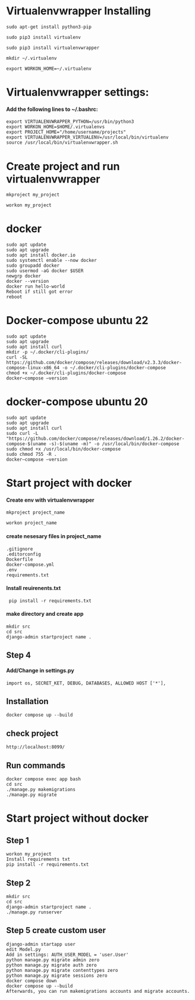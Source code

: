 # Virtualenvwrapper Installing
```
sudo apt-get install python3-pip

sudo pip3 install virtualenv

sudo pip3 install virtualenvwrapper

mkdir ~/.virtualenv

export WORKON_HOME=~/.virtualenv
```

# Virtualenvwrapper settings:

#### Add the following lines to ~/.bashrc:
```
export VIRTUALENVWRAPPER_PYTHON=/usr/bin/python3
export WORKON_HOME=$HOME/.virtualenvs
export PROJECT_HOME="/home/username/projects"
export VIRTUALENVWRAPPER_VIRTUALENV=/usr/local/bin/virtualenv
source /usr/local/bin/virtualenvwrapper.sh
```
# Create project and run virtualenvwrapper
```
mkproject my_project

workon my_project
```




# docker  

```
sudo apt update
sudo apt upgrade
sudo apt install docker.io
sudo systemctl enable --now docker
sudo groupadd docker
sudo usermod -aG docker $USER
newgrp docker
docker --version
docker run hello-world
Reboot if still got error
reboot
```
# Docker-compose ubuntu 22

```
sudo apt update
sudo apt upgrade
sudo apt install curl
mkdir -p ~/.docker/cli-plugins/
curl -SL https://github.com/docker/compose/releases/download/v2.3.3/docker-compose-linux-x86_64 -o ~/.docker/cli-plugins/docker-compose
chmod +x ~/.docker/cli-plugins/docker-compose
docker–compose –version
```

# docker-compose ubuntu 20
      
```
sudo apt update
sudo apt upgrade
sudo apt install curl
sudo curl -L "https://github.com/docker/compose/releases/download/1.26.2/docker-compose-$(uname -s)-$(uname -m)" -o /usr/local/bin/docker-compose
sudo chmod +x /usr/local/bin/docker-compose
sudo chmod 755 -R .
docker–compose –version

```
# Start project with docker

#### Create env with virtualenvwrapper
```
mkproject project_name

workon project_name
```

#### create nesesary files in project_name

```
.gitignore
.editorconfig
Dockerfile
docker-compose.yml
.env
requirements.txt

```
#### Install reuirenents.txt
```
 pip install -r requirements.txt
```

####  make directory and create app
```
mkdir src
cd src
django-admin startproject name .

```
## Step 4

#### Add/Change in settings.py

```
import os, SECRET_KET, DEBUG, DATABASES, ALLOWED HOST ['*'], 
```
## Installation
```
docker compose up --build
```
## check project
```
http://localhost:8099/
```
## Run commands
```
docker compose exec app bash
cd src
./manage.py makemigrations
./manage.py migrate
```

# Start project without docker

## Step 1

```
workon my_project
Install requirements txt
pip install -r requirements.txt
```
## Step 2

```
mkdir src
cd src
django-admin startproject name .
./manage.py runserver
```




## Step 5 create custom user

```
django-admin startapp user
edit Model.py
Add in settings: AUTH_USER_MODEL = 'user.User'
python manage.py migrate admin zero
python manage.py migrate auth zero
python manage.py migrate contenttypes zero
python manage.py migrate sessions zero 
docker compose down
docker compose up --build
Afterwards, you can run makemigrations accounts and migrate accounts.
```











